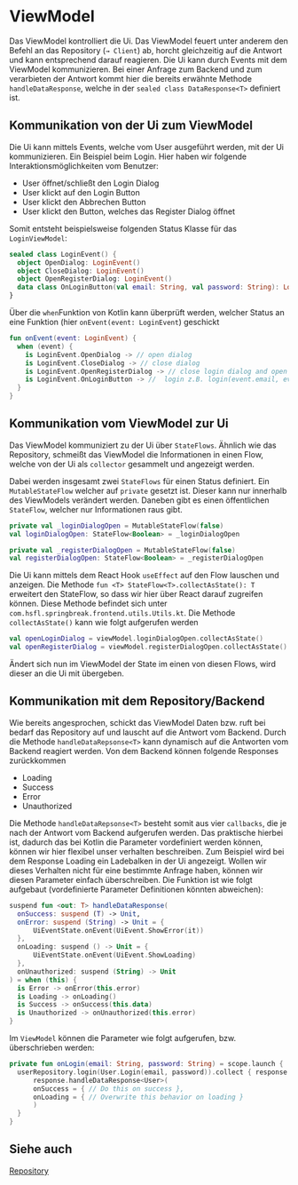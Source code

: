 # ViewModel

Das ViewModel kontrolliert die Ui. Das ViewModel feuert unter anderem den Befehl an das Repository (`→ Client`) ab, horcht gleichzeitig auf die Antwort und kann entsprechend darauf reagieren. Die Ui kann durch Events mit dem ViewModel kommunizieren. Bei einer Anfrage zum Backend und zum verarbieten der Antwort kommt hier die bereits erwähnte Methode `handleDataResponse`, welche in der `sealed class DataResponse<T>` definiert ist. 

## Kommunikation von der Ui zum ViewModel

Die Ui kann mittels Events, welche vom User ausgeführt werden, mit der Ui kommunizieren. Ein Beispiel beim Login. Hier haben wir folgende Interaktionsmöglichkeiten vom Benutzer:

- User öffnet/schließt den Login Dialog
- User klickt auf den Login Button
- User klickt den Abbrechen Button
- User klickt den Button, welches das Register Dialog öffnet

Somit entsteht beispielsweise folgenden Status Klasse für das `LoginViewModel`:

```kotlin
sealed class LoginEvent() {
  object OpenDialog: LoginEvent()
  object CloseDialog: LoginEvent()
  object OpenRegisterDialog: LoginEvent()
  data class OnLoginButton(val email: String, val password: String): LoginEvent()
}
```

Über die `when`Funktion von Kotlin kann überprüft werden, welcher Status an eine Funktion (hier `onEvent(event: LoginEvent`) geschickt 

```kotlin
fun onEvent(event: LoginEvent) {
  when (event) {
    is LoginEvent.OpenDialog -> // open dialog
    is LoginEvent.CloseDialog -> // close dialog
    is LoginEvent.OpenRegisterDialog -> // close login dialog and open register
    is LoginEvent.OnLoginButton -> //  login z.B. login(event.email, event.password)
  }
}
```

## Kommunikation vom ViewModel zur Ui

Das ViewModel kommuniziert zu der Ui über `StateFlows`. Ähnlich wie das Repository, schmeißt das ViewModel die Informationen in einen Flow, welche von der Ui als `collector` gesammelt und angezeigt werden.  

Dabei werden insgesamt zwei `StateFlows` für einen Status definiert. Ein `MutableStateFlow` welcher auf `private` gesetzt ist. Dieser kann nur innerhalb des ViewModels verändert werden. Daneben gibt es einen öffentlichen `StateFlow`, welcher nur Informationen raus gibt.

```kotlin
private val _loginDialogOpen = MutableStateFlow(false)
val loginDialogOpen: StateFlow<Boolean> = _loginDialogOpen

private val _registerDialogOpen = MutableStateFlow(false)
val registerDialogOpen: StateFlow<Boolean> = _registerDialogOpen
```

Die Ui kann mittels dem React Hook `useEffect` auf den Flow lauschen und anzeigen. Die Methode `fun <T> StateFlow<T>.collectAsState(): T` erweitert den StateFlow, so dass wir hier über React darauf zugreifen können. Diese Methode befindet sich unter `com.hsfl.springbreak.frontend.utils.Utils.kt`. Die Methode `collectAsState()` kann wie folgt aufgerufen werden

```kotlin
val openLoginDialog = viewModel.loginDialogOpen.collectAsState()
val openRegisterDialog = viewModel.registerDialogOpen.collectAsState()
```

Ändert sich nun im ViewModel der State im einen von diesen Flows, wird dieser an die Ui mit übergeben.

## Kommunikation mit dem Repository/Backend

Wie bereits angesprochen, schickt das ViewModel Daten bzw. ruft bei bedarf das Repository auf und lauscht auf die Antwort vom Backend. Durch die Methode `handleDataRepsonse<T>` kann dynamisch auf die Antworten vom Backend reagiert werden. Von dem Backend können folgende Responses zurückkommen

- Loading
- Success
- Error
- Unauthorized

Die Methode `handleDataRepsonse<T>` besteht somit aus vier `callbacks`, die je nach der Antwort vom Backend aufgerufen werden. Das praktische hierbei ist, dadurch das bei Kotlin die Parameter vordefiniert werden können, können wir hier flexibel unser verhalten beschreiben. Zum Beispiel wird bei dem Response Loading ein Ladebalken in der Ui angezeigt. Wollen wir dieses Verhalten nicht für eine bestimmte Anfrage haben, können wir diesen Parameter einfach überschreiben. Die Funktion ist wie folgt aufgebaut (vordefinierte Parameter Definitionen könnten abweichen):

```kotlin
suspend fun <out: T> handleDataResponse(
  onSuccess: suspend (T) -> Unit,
  onError: suspend (String) -> Unit = {
      UiEventState.onEvent(UiEvent.ShowError(it))
  },
  onLoading: suspend () -> Unit = {
      UiEventState.onEvent(UiEvent.ShowLoading)
  },
  onUnauthorized: suspend (String) -> Unit
) = when (this) {
  is Error -> onError(this.error)
  is Loading -> onLoading()
  is Success -> onSuccess(this.data)
  is Unauthorized -> onUnauthorized(this.error)
}
```

Im `ViewModel` können die Parameter wie folgt aufgerufen, bzw. überschrieben werden:

```kotlin
private fun onLogin(email: String, password: String) = scope.launch {
  userRepository.login(User.Login(email, password)).collect { response ->
	  response.handleDataResponse<User>(
      onSuccess = { // Do this on success },
      onLoading = { // Overwrite this behavior on loading }
	  )
  }
}
```

## Siehe auch

[Repository](Repository%204fe68c294fa14e3bbced72750259e130.md)